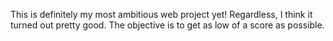 This is definitely my most ambitious web project yet! Regardless, I think it turned out pretty good. The objective is to get as low of a score as possible.
